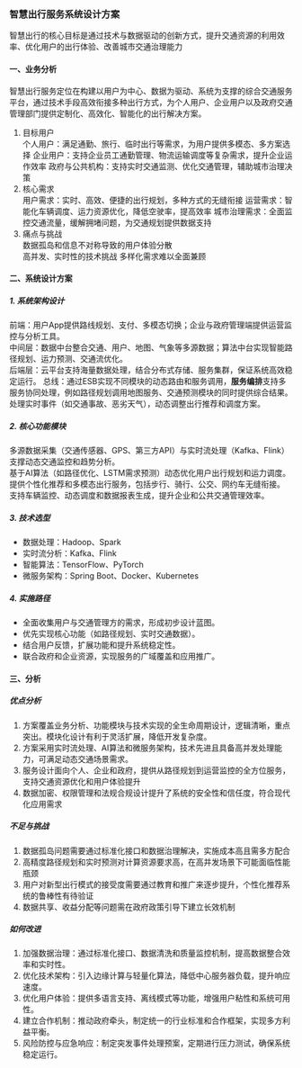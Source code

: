 ### 智慧出行服务系统设计方案

智慧出行的核心目标是通过技术与数据驱动的创新方式，提升交通资源的利用效率、优化用户的出行体验、改善城市交通治理能力
#### 一、业务分析

智慧出行服务定位在构建以用户为中心、数据为驱动、系统为支撑的综合交通服务平台，通过技术手段高效衔接多种出行方式，为个人用户、企业用户以及政府交通管理部门提供定制化、高效化、智能化的出行解决方案。
1. 目标用户  
   个人用户：满足通勤、旅行、临时出行等需求，为用户提供多模态、多方案选择
   企业用户：支持企业员工通勤管理、物流运输调度等复杂需求，提升企业运作效率
   政府与公共机构：支持实时交通监测、优化交通管理，辅助城市治理决策
2. 核心需求  
   用户需求：实时、高效、便捷的出行规划，多种方式的无缝衔接
   运营需求：智能化车辆调度、运力资源优化，降低空驶率，提高效率 
   城市治理需求：全面监控交通流量，缓解拥堵问题，为交通规划提供数据支持
3. 痛点与挑战  
   数据孤岛和信息不对称导致的用户体验分散  
   高并发、实时性的技术挑战 
   多样化需求难以全面兼顾
#### 二、系统设计方案

##### 1. 系统架构设计   
   前端：用户App提供路线规划、支付、多模态切换；企业与政府管理端提供运营监控与分析工具。  
   中间层：数据中台整合交通、用户、地图、气象等多源数据；算法中台实现智能路径规划、运力预测、交通流优化。  
   后端层：云平台支持海量数据处理，结合分布式存储、服务集群，保证系统高效稳定运行。
   总线：通过ESB实现不同模块的动态路由和服务调用，**服务编排**支持多服务协同处理，例如路径规划调用地图服务、交通预测模块的同时提供综合结果。处理实时事件（如交通事故、恶劣天气），动态调整出行推荐和调度方案。
##### 2. 核心功能模块
多源数据采集（交通传感器、GPS、第三方API）与实时流处理（Kafka、Flink）支撑动态交通监控和趋势分析。  
基于AI算法（如路径优化、LSTM需求预测）动态优化用户出行规划和运力调度。  
提供个性化推荐和多模态出行服务，包括步行、骑行、公交、网约车无缝衔接。  
支持车辆监控、动态调度和数据报表生成，提升企业和公共交通管理效率。  
##### 3. 技术选型
   - 数据处理：Hadoop、Spark  
   - 实时流分析：Kafka、Flink  
   - 智能算法：TensorFlow、PyTorch  
   - 微服务架构：Spring Boot、Docker、Kubernetes  
##### 4. 实施路径
   - 全面收集用户与交通管理方的需求，形成初步设计蓝图。  
   - 优先实现核心功能（如路径规划、实时交通数据）。  
   - 结合用户反馈，扩展功能和提升系统稳定性。  
   - 联合政府和企业资源，实现服务的广域覆盖和应用推广。  
#### 三、分析

##### 优点分析  
1. 方案覆盖业务分析、功能模块与技术实现的全生命周期设计，逻辑清晰，重点突出。模块化设计有利于灵活扩展，降低开发复杂度。
2. 方案采用实时流处理、AI算法和微服务架构，技术先进且具备高并发处理能力，可满足动态交通场景需求。
3. 服务设计面向个人、企业和政府，提供从路径规划到运营监控的全方位服务，支持交通资源优化和用户体验提升
4. 数据加密、权限管理和法规合规设计提升了系统的安全性和信任度，符合现代化应用需求
##### 不足与挑战 
1. 数据孤岛问题需要通过标准化接口和数据治理解决，实施成本高且需多方配合
2. 高精度路径规划和实时预测对计算资源要求高，在高并发场景下可能面临性能瓶颈
3. 用户对新型出行模式的接受度需要通过教育和推广来逐步提升，个性化推荐系统的鲁棒性有待验证
4. 数据共享、收益分配等问题需在政府政策引导下建立长效机制
##### 如何改进
1. 加强数据治理：通过标准化接口、数据清洗和质量监控机制，提高数据整合效率和实时性。  
2. 优化技术架构：引入边缘计算与轻量化算法，降低中心服务器负载，提升响应速度。  
3. 优化用户体验：提供多语言支持、离线模式等功能，增强用户粘性和系统可用性。  
4. 建立合作机制：推动政府牵头，制定统一的行业标准和合作框架，实现多方利益平衡。  
5. 风险防控与应急响应：制定突发事件处理预案，定期进行压力测试，确保系统稳定运行。  